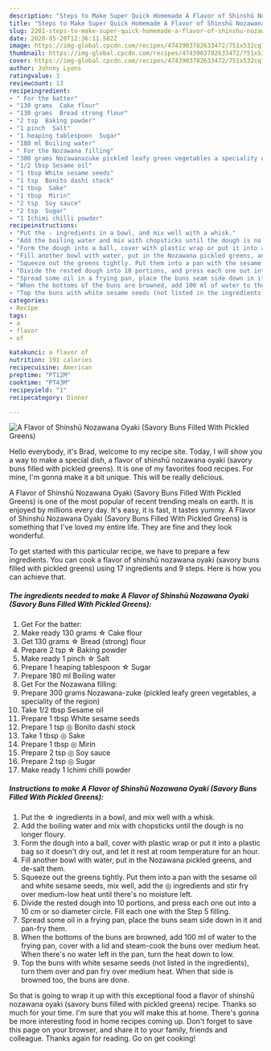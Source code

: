 ```yaml
---
description: "Steps to Make Super Quick Homemade A Flavor of Shinshū Nozawana Oyaki (Savory Buns Filled With Pickled Greens)"
title: "Steps to Make Super Quick Homemade A Flavor of Shinshū Nozawana Oyaki (Savory Buns Filled With Pickled Greens)"
slug: 2201-steps-to-make-super-quick-homemade-a-flavor-of-shinshu-nozawana-oyaki-savory-buns-filled-with-pickled-greens
date: 2020-05-20T12:36:11.582Z
image: https://img-global.cpcdn.com/recipes/4743903782633472/751x532cq70/a-flavor-of-shinshu-nozawana-oyaki-savory-buns-filled-with-pickled-greens-recipe-main-photo.jpg
thumbnail: https://img-global.cpcdn.com/recipes/4743903782633472/751x532cq70/a-flavor-of-shinshu-nozawana-oyaki-savory-buns-filled-with-pickled-greens-recipe-main-photo.jpg
cover: https://img-global.cpcdn.com/recipes/4743903782633472/751x532cq70/a-flavor-of-shinshu-nozawana-oyaki-savory-buns-filled-with-pickled-greens-recipe-main-photo.jpg
author: Johnny Lyons
ratingvalue: 3
reviewcount: 13
recipeingredient:
- " For the batter"
- "130 grams  Cake flour"
- "130 grams  Bread strong flour"
- "2 tsp  Baking powder"
- "1 pinch  Salt"
- "1 heaping tablespoon  Sugar"
- "180 ml Boiling water"
- " For the Nozawana filling"
- "300 grams Nozawanazuke pickled leafy green vegetables a speciality of the region"
- "1/2 tbsp Sesame oil"
- "1 tbsp White sesame seeds"
- "1 tsp  Bonito dashi stock"
- "1 tbsp  Sake"
- "1 tbsp  Mirin"
- "2 tsp  Soy sauce"
- "2 tsp  Sugar"
- "1 Ichimi chilli powder"
recipeinstructions:
- "Put the ☆ ingredients in a bowl, and mix well with a whisk."
- "Add the boiling water and mix with chopsticks until the dough is no longer floury."
- "Form the dough into a ball, cover with plastic wrap or put it into a plastic bag so it doesn&#39;t dry out, and let it rest at room temperature for an hour."
- "Fill another bowl with water, put in the Nozawana pickled greens, and de-salt them."
- "Squeeze out the greens tightly. Put them into a pan with the sesame oil and white sesame seeds, mix well, add the ◎ ingredients and stir fry over medium-low heat until there&#39;s no moisture left."
- "Divide the rested dough into 10 portions, and press each one out into a 10 cm or so diameter circle. Fill each one with the Step 5 filling."
- "Spread some oil in a frying pan, place the buns seam side down in it and pan-fry them."
- "When the bottoms of the buns are browned, add 100 ml of water to the frying pan, cover with a lid and steam-cook the buns over medium heat. When there&#39;s no water left in the pan, turn the heat down to low."
- "Top the buns with white sesame seeds (not listed in the ingredients), turn them over and pan fry over medium heat. When that side is browned too, the buns are done."
categories:
- Recipe
tags:
- a
- flavor
- of

katakunci: a flavor of 
nutrition: 191 calories
recipecuisine: American
preptime: "PT12M"
cooktime: "PT43M"
recipeyield: "1"
recipecategory: Dinner

---
```



![A Flavor of Shinshū Nozawana Oyaki (Savory Buns Filled With Pickled Greens)](https://img-global.cpcdn.com/recipes/4743903782633472/751x532cq70/a-flavor-of-shinshu-nozawana-oyaki-savory-buns-filled-with-pickled-greens-recipe-main-photo.jpg)

Hello everybody, it's Brad, welcome to my recipe site. Today, I will show you a way to make a special dish, a flavor of shinshū nozawana oyaki (savory buns filled with pickled greens). It is one of my favorites food recipes. For mine, I'm gonna make it a bit unique. This will be really delicious.

A Flavor of Shinshū Nozawana Oyaki (Savory Buns Filled With Pickled Greens) is one of the most popular of recent trending meals on earth. It is enjoyed by millions every day. It's easy, it is fast, it tastes yummy. A Flavor of Shinshū Nozawana Oyaki (Savory Buns Filled With Pickled Greens) is something that I've loved my entire life. They are fine and they look wonderful.




To get started with this particular recipe, we have to prepare a few ingredients. You can cook a flavor of shinshū nozawana oyaki (savory buns filled with pickled greens) using 17 ingredients and 9 steps. Here is how you can achieve that.

<!--inarticleads1-->

##### The ingredients needed to make A Flavor of Shinshū Nozawana Oyaki (Savory Buns Filled With Pickled Greens):

1. Get  For the batter:
1. Make ready 130 grams ☆ Cake flour
1. Get 130 grams ☆ Bread (strong) flour
1. Prepare 2 tsp ☆ Baking powder
1. Make ready 1 pinch ☆ Salt
1. Prepare 1 heaping tablespoon ☆ Sugar
1. Prepare 180 ml Boiling water
1. Get  For the Nozawana filling:
1. Prepare 300 grams Nozawana-zuke (pickled leafy green vegetables, a speciality of the region)
1. Take 1/2 tbsp Sesame oil
1. Prepare 1 tbsp White sesame seeds
1. Prepare 1 tsp ◎ Bonito dashi stock
1. Take 1 tbsp ◎ Sake
1. Prepare 1 tbsp ◎ Mirin
1. Prepare 2 tsp ◎ Soy sauce
1. Prepare 2 tsp ◎ Sugar
1. Make ready 1 Ichimi chilli powder




<!--inarticleads2-->

##### Instructions to make A Flavor of Shinshū Nozawana Oyaki (Savory Buns Filled With Pickled Greens):

1. Put the ☆ ingredients in a bowl, and mix well with a whisk.
1. Add the boiling water and mix with chopsticks until the dough is no longer floury.
1. Form the dough into a ball, cover with plastic wrap or put it into a plastic bag so it doesn&#39;t dry out, and let it rest at room temperature for an hour.
1. Fill another bowl with water, put in the Nozawana pickled greens, and de-salt them.
1. Squeeze out the greens tightly. Put them into a pan with the sesame oil and white sesame seeds, mix well, add the ◎ ingredients and stir fry over medium-low heat until there&#39;s no moisture left.
1. Divide the rested dough into 10 portions, and press each one out into a 10 cm or so diameter circle. Fill each one with the Step 5 filling.
1. Spread some oil in a frying pan, place the buns seam side down in it and pan-fry them.
1. When the bottoms of the buns are browned, add 100 ml of water to the frying pan, cover with a lid and steam-cook the buns over medium heat. When there&#39;s no water left in the pan, turn the heat down to low.
1. Top the buns with white sesame seeds (not listed in the ingredients), turn them over and pan fry over medium heat. When that side is browned too, the buns are done.




So that is going to wrap it up with this exceptional food a flavor of shinshū nozawana oyaki (savory buns filled with pickled greens) recipe. Thanks so much for your time. I'm sure that you will make this at home. There's gonna be more interesting food in home recipes coming up. Don't forget to save this page on your browser, and share it to your family, friends and colleague. Thanks again for reading. Go on get cooking!
